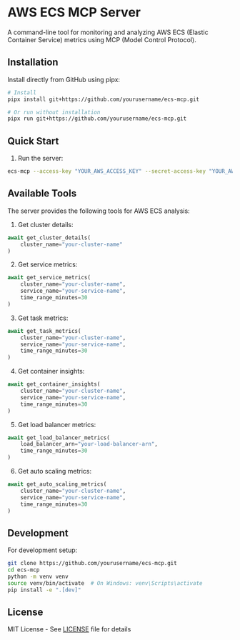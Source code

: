 # AWS ECS MCP Server

A command-line tool for monitoring and analyzing AWS ECS (Elastic Container Service) metrics using MCP (Model Control Protocol).

## Installation

Install directly from GitHub using pipx:

```bash
# Install
pipx install git+https://github.com/yourusername/ecs-mcp.git

# Or run without installation
pipx run git+https://github.com/yourusername/ecs-mcp.git
```

## Quick Start

1. Run the server:
```bash
ecs-mcp --access-key "YOUR_AWS_ACCESS_KEY" --secret-access-key "YOUR_AWS_SECRET_KEY" --region "YOUR_AWS_REGION" --openai-api-key "YOUR_OPENAI_API_KEY"
```

## Available Tools

The server provides the following tools for AWS ECS analysis:

1. Get cluster details:
```python
await get_cluster_details(
    cluster_name="your-cluster-name"
)
```

2. Get service metrics:
```python
await get_service_metrics(
    cluster_name="your-cluster-name",
    service_name="your-service-name",
    time_range_minutes=30
)
```

3. Get task metrics:
```python
await get_task_metrics(
    cluster_name="your-cluster-name",
    service_name="your-service-name",
    time_range_minutes=30
)
```

4. Get container insights:
```python
await get_container_insights(
    cluster_name="your-cluster-name",
    service_name="your-service-name",
    time_range_minutes=30
)
```

5. Get load balancer metrics:
```python
await get_load_balancer_metrics(
    load_balancer_arn="your-load-balancer-arn",
    time_range_minutes=30
)
```

6. Get auto scaling metrics:
```python
await get_auto_scaling_metrics(
    cluster_name="your-cluster-name",
    service_name="your-service-name",
    time_range_minutes=30
)
```

## Development

For development setup:
```bash
git clone https://github.com/yourusername/ecs-mcp.git
cd ecs-mcp
python -m venv venv
source venv/bin/activate  # On Windows: venv\Scripts\activate
pip install -e ".[dev]"
```

## License

MIT License - See [LICENSE](LICENSE) file for details